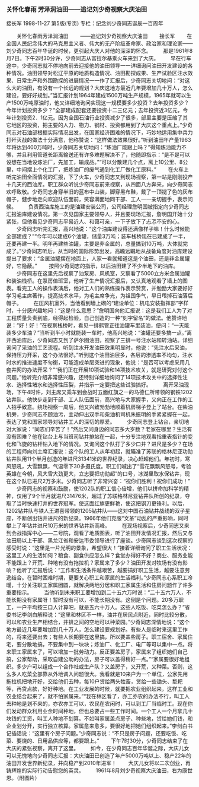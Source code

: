 ### 关怀化春雨  芳泽润油田——追记刘少奇视察大庆油田
接长军
1998-11-27
第5版(专页)
专栏：纪念刘少奇同志诞辰一百周年

　　关怀化春雨芳泽润油田
　　——追记刘少奇视察大庆油田
　　接长军
　　在全国人民纪念伟大的马克思主义者、伟大的无产阶级革命家、政治家和理论家——刘少奇同志百年华诞的时候，更引起大庆人对他的深深的怀念。
　　那是1961年8月7日。下午2时30分许，少奇同志从富拉尔基乘火车来到了大庆。
　　早在行车途中，少奇同志就不停地向前去迎接他的油田领导一一详细询问油田开发建设的各种情况。油田领导对松辽平原的地质构造情况、油田勘探成果、生产试验区注水效果、日常生产和外围勘探的进展情况一一作了汇报后，少奇同志关切地问：“对这么大的油田，有没有一个长远的规划？大庆这地方最近几年要增加几十万人，怎么建设，要好好规划。”当汇报计划1964年建成1500万吨生产规模，1965年就可以生产1500万吨原油时，他又详细地询问实现这一规模要多少投资？去年投资多少？今年计划投资多少？“全部建成配套还要投资十二三亿元；去年投资近3亿元，今年计划投资2．1亿元。因为全国石油行业投资减少了很多，部里主要是压缩了其它地区的投资，把主要的人力、物力、钢材、投资都用到了大庆这个重点上。”少奇同志对石油部根据实际情况出发，在国家经济困难的情况下，巧妙地运用集中兵力打歼灭战的做法十分满意，他称赞说：“这样做法效果很好。”听到油田年产量1963年将达到400万吨时，少奇同志关切地问：“炼油厂能跟上吗？”得知炼油能力不够，并且利用管道长距离输送还有许多难题解决不了，他随即指示：“是不是可以设想在当地设炼油厂，先加工，输成品。”“可以分散建几个点，离上10公里、8公里，中间摆上个化工厂，把炼油厂的废气通到化工厂做化工原料。”
　　在火车上听完油田全面情况的汇报，下了火车，少奇同志又到现场视察，第一站是刚刚投产十几天的西油库。职工群众听说少奇同志前来视察，从四面八方奔来，向少奇同志欢呼致敬。少奇同志身穿半旧的蓝布中山装，脚穿黑布鞋，戴了一顶褪了色的灰布帽子，健步地走向欢迎队伍面前，笑容满面地同干部、工人一一亲切握手，表示问候。
　　负责西油库施工的是油建安装公司，公司经理詹明国被指定向少奇同志汇报油库建设情况。第一次见国家主要领导人，并且要现场汇报，詹明国开始十分紧张，但他看见少奇同志平易近人、和蔼可亲，一下子放下了忐忑不安的心。
　　少奇同志听完汇报，高兴地说：“这个油库建设得还满像样子嘛！什么时候能全部建成？”“今年可以建成6个油罐，储量3万吨；装车栈桥现在已建成了一半，还要再建一半。明年再建些油罐，主要是非金属的，总量搞到10万吨，大体就完成了。”少奇同志听后，从当时的国际形势出发，高瞻远瞩地从战备角度对油库建设提出了要求：“金属油罐摆在地面上，人家一看就知道这是个油田，还是非金属罐好，它隐蔽。”
　　按照少奇同志的指示，以后油田建了不少半地下的油库。
　　少奇同志在这里先后视察了油泵房、风机室，又察看了5000立方米金属油罐和装油栈桥。在泵房值班室，他听了生产情况汇报后，又认真地观看了墙上的图表。看完工人的操作表演后，他对工人们的熟练操作表示赞赏，并勉励大家要好好学习毛主席著作，提高技术水平，为毛主席争光，为祖国争气，早日甩掉石油落后帽子。
　　在压风机室外，当他看到墙上砌的“建设单位：机电安装指挥部”字样时，十分感兴趣地问：“这是什么意思？”詹明国向他汇报说：这是我们工人为了对工程质量负责到底，经得起检验，自己创造的一种“刻字留名”的做法。他赞许地说：“好！好！”在视察栈桥时，看见一排鹤管正往油罐车里装油，便问：“一天能装多少车油？”当听到半小时就能装一车时，他高兴地说：“油罐还要多搞一点。”离开西油库后，少奇同志又到了萨尔图油田，视察了三排一号注水站和转油站。详细询问了采油的工艺流程。听到注水开发油田效果明显时，他说：“先注水后采油，保持压力开采，这个办法很好。”听到这个油田油层多，各层的渗透率不均匀，注水时水的推进速度不匀衡，可能造成单层突进的现象，他说：“是否可以考虑采用几套井网的办法开采？”“我们正在开展10项试验和14项技术攻关，就是研究对付这个问题。”他听完介绍非常感兴趣，还特别详细地询问了14项技术攻关中的选择性注水、选择性堵水和选择性压裂，并指示一定要把这些试验搞好。
　　离开采油现场，下午4时许，刘主席又乘车到会战时五面红旗之一的马德仁所带领的钢铁1202钻井队。他快步走到干部、工人队伍面前，高兴地与大家握手，又向正在工作的工人招手致意。绕场视察一周后，他又兴致勃勃地顺着机房梯子登上了站台。在柴油机旁，少奇同志不顾油污，主动伸出双手和柴油机司机朱振明的手紧紧握在一起，表达了党和国家领导对钻井工人的深切的厚爱。
　　少奇同志登上钻台，亲切地对大家说：“同志们辛苦了！”然后又问身边的同志多大岁数？老家在哪里？生活有没有困难？他在钻台上与当班司钻并排站在一起，十分专注地观看指重表指针的变化和飞旋的钻杆钻入地下的情况。又询问这个队打了多少口井？进尺是多少？在场的工程师向刘主席汇报说：这个队的工人从年初起，就瞄准了苏联的格林尼亚功勋钻井队用11个半月创造的年进尺31341米的世界纪录，决心赶超他们。年初时，寒风怒吼，大雪飘飘，气温零下30多摄氏度。职工们喊出了“雪花飘飘风怒号，考验英雄在今朝，风大雪大劲更大，立志要把功勋超”的口号，冰湖里取水保钻井，现在这个队已进尺2万多米。少奇同志听了非常兴奋：“祝你们胜利！祝你们成功！”
　　少奇同志的视察和鼓励，使1202队的职工信心倍增，他们以拼命加科学的精神，仅用了9个半月就进尺31476米，超过了苏联格林尼亚钻井队所创的纪录，夺取了当时快速打井的世界冠军。使这面红旗更鲜艳，使这把钢刀更锋利。以后，1202钻井队与铁人王进喜带领的1205钻井队——这对中国石油钻井战线的双子星座，不断创出钻井进尺的新纪录。1966年他们克服“文革”动乱的严重影响，同时攀上了年钻井进尺10万米的世界钻井新高峰。
　　在现场视察后，少奇同志又来到会战指挥中心——二号院，观看了地质图表，听了油田开发情况汇报，然后又与油田局以上干部、黑龙江省和安达市委领导进行了座谈。少奇同志谈到这次视察的感受时说：“这里是一片光明的景象，希望很大！”接着详细询问了职工生活状况：这里工人的生活如何？粮食、副食供应怎么样？食堂办得好不好？商业、服务业能不能跟上？开荒、种地有没有拖拉机？家属来了多少？油田开发对牧场有没有影响？他听了汇报后说：“工作和生活条件越艰苦，越要搞好职工生活，越要注意劳逸结合。在暂时困难时期，更要关心职工和家属的生活福利。”少奇同志心系职工冷暖，十分关注职工家属团圆，就解决两地分居和职工家属生活和住房问题作了许多重要指示。
　　当他听到未来职工要增加到二十五六万时说：“二十五六万人，不能长期没有家属呀！暂时没有可以，不能长期没有。这倒是个问题。20多万职工，一户平均按三口人计算吧，就是五六十万人。这些人吃饭、吃菜怎么办？”省委书记李剑白解释说：“这里和林区不一样，油井在居民点附近，同时比较分散，可以和农业生产相结合，井排之间的空地可以种菜园。”少奇同志深情地说：“这个地方最近几年要增加到几十万人，怎么建设要规划好。有些人是临时来这里工作的，将来还要出去；有些人长期要在这里搞，所以要盖些房子。职工宿舍、家属住宅，要分散地搞，不要集中到一块块；炼油厂、化工厂、电厂等可以集中一点。将来职工家属来了，可以增加一批劳动力。反正要盖房子，家属来了组织她们自己搞，公家帮助，采取自建公助的办法，房子可以盖得稍好一点。”“家属要很好地组织。多少户可以组成一个合作社或生产队？又盖房子，又开荒，又种菜。否则，这么多人吃菜全部靠从外地调入问题很大。我看就是10来户为一个单位，公家先用拖拉机把地开好，交给他们去种，每10户贷给两头牲畜，贷给一些锄头、犁耙等，再贷点款，好好种地。在工业发展的时候，就要把农业组织起来，这样工业和农业结合起来了，就不怕家属来。”“我在林区看了，亦工亦农的办法不行，叫工人去种地是划不来的，亦农亦工可以，农民在农闲时，可以到工厂当临时工。现在你们发动群众利用业余时间种地，但也总要占一些工作时间。一个工人一个月拿几十块钱的工资，叫工人种地不划算。不如叫家属盖点房子、种些地，贷给她们钱，和企业划分开，实行独立核算。家属愈来愈多，要很好地把她们组织起来。”李剑白书记插话说：“这里有个房子问题。”少奇同志说：“不只是房子问题，还要吃饭、吃菜、要烧的、日用品供应等，都要跟上。”
　　下午7时30分，少奇同志结束了在大庆的紧张视察，离开了这里。
　　如今，在少奇同志百年华诞之际，大庆儿女可以无愧地向少奇同志汇报：大庆油田已创造了年产5000万吨以上、稳产22年的油田开发世界新纪录，并向稳产到2010年进军！
　　大庆儿女将以二次创业，再铸辉煌的实际行动告慰您的英灵。
　　1961年8月刘少奇视察大庆油田，右为康世恩。（附图片）
